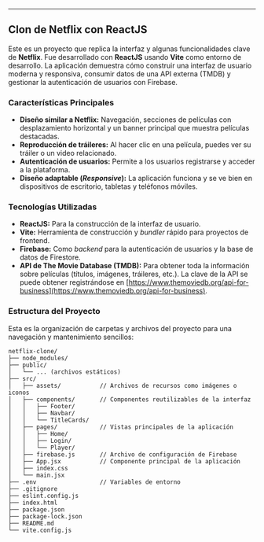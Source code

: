 
-----

## Clon de Netflix con ReactJS

Este es un proyecto que replica la interfaz y algunas funcionalidades clave de **Netflix**. Fue desarrollado con **ReactJS** usando **Vite** como entorno de desarrollo. La aplicación demuestra cómo construir una interfaz de usuario moderna y responsiva, consumir datos de una API externa (TMDB) y gestionar la autenticación de usuarios con Firebase.

### Características Principales

  * **Diseño similar a Netflix:** Navegación, secciones de películas con desplazamiento horizontal y un banner principal que muestra películas destacadas.
  * **Reproducción de tráileres:** Al hacer clic en una película, puedes ver su tráiler o un video relacionado.
  * **Autenticación de usuarios:** Permite a los usuarios registrarse y acceder a la plataforma.
  * **Diseño adaptable (*Responsive*):** La aplicación funciona y se ve bien en dispositivos de escritorio, tabletas y teléfonos móviles.

### Tecnologías Utilizadas

  * **ReactJS:** Para la construcción de la interfaz de usuario.
  * **Vite:** Herramienta de construcción y *bundler* rápido para proyectos de frontend.
  * **Firebase:** Como *backend* para la autenticación de usuarios y la base de datos de Firestore.
  * **API de The Movie Database (TMDB):** Para obtener toda la información sobre películas (títulos, imágenes, tráileres, etc.). La clave de la API se puede obtener registrándose en [https://www.themoviedb.org/api-for-business](https://www.themoviedb.org/api-for-business).

### Estructura del Proyecto

Esta es la organización de carpetas y archivos del proyecto para una navegación y mantenimiento sencillos:

```
netflix-clone/
├── node_modules/
├── public/
│   └── ... (archivos estáticos)
├── src/
│   ├── assets/           // Archivos de recursos como imágenes o iconos
│   ├── components/       // Componentes reutilizables de la interfaz
│   │   ├── Footer/
│   │   ├── Navbar/
│   │   └── TitleCards/
│   ├── pages/            // Vistas principales de la aplicación
│   │   ├── Home/
│   │   ├── Login/
│   │   └── Player/
│   ├── firebase.js       // Archivo de configuración de Firebase
│   ├── App.jsx           // Componente principal de la aplicación
│   ├── index.css
│   └── main.jsx
├── .env                  // Variables de entorno
├── .gitignore
├── eslint.config.js
├── index.html
├── package.json
├── package-lock.json
├── README.md
└── vite.config.js
```
